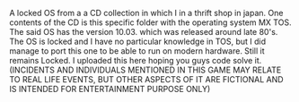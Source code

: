 A locked OS from a a CD collection in which I in a thrift shop in japan. One contents of the CD is this specific folder with the operating system MX TOS. The said OS has the version 10.03. which was released around late 80's. The OS is locked and I have no particular knowledge in TOS, but I did manage to port this one to be able to run on modern hardware. Still it remains Locked. I uploaded this here hoping you guys code solve it. (INCIDENTS AND INDIVIDUALS MENTIONED IN THIS GAME MAY RELATE TO REAL LIFE EVENTS, BUT OTHER ASPECTS OF IT ARE FICTIONAL AND IS INTENDED FOR ENTERTAINMENT PURPOSE ONLY)
